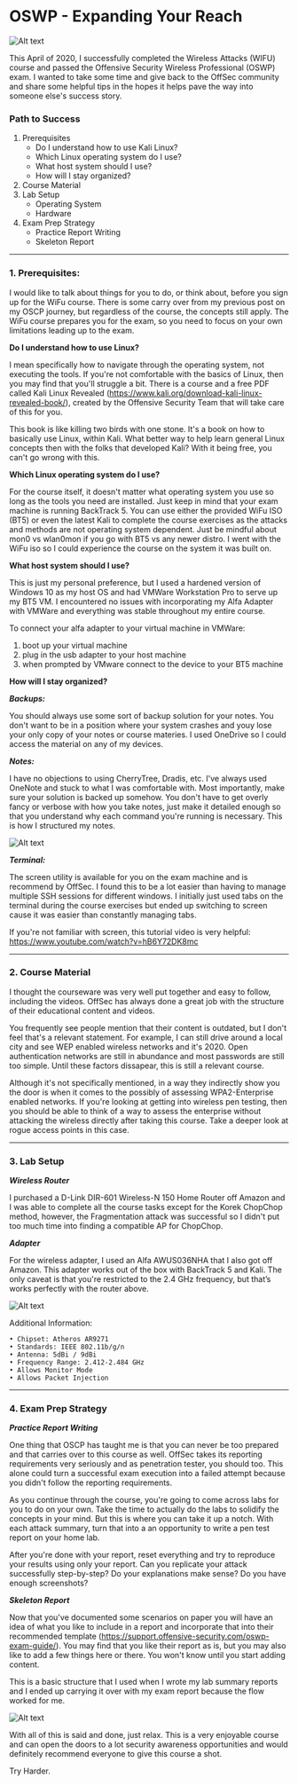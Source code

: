 # OSWP - Expanding Your Reach
![Alt text](https://github.com/gh0x0st/OSWP-Expanding-Your-Reach/blob/master/Screenshots/offsec-student-certified-emblem-rgb-oswp.png?raw=true "OSWP Logo")

This April of 2020, I successfully completed the Wireless Attacks (WIFU) course and passed the Offensive Security Wireless Professional (OSWP) exam. I wanted to take some time and give back to the OffSec community and share some helpful tips in the hopes it helps pave the way into someone else's success story. 

### Path to Success

1. Prerequisites
    * Do I understand how to use Kali Linux?
    * Which Linux operating system do I use?
    * What host system should I use?
    * How will I stay organized?
2. Course Material
3. Lab Setup
    * Operating System
    * Hardware
4. Exam Prep Strategy
    * Practice Report Writing
    * Skeleton Report

___

### 1. Prerequisites:

I would like to talk about things for you to do, or think about, before you sign up for the WiFu course. There is some carry over from my previous post on my OSCP journey, but regardless of the course, the concepts still apply. The WiFu course prepares you for the exam, so you need to focus on your own limitations leading up to the exam.

**Do I understand how to use Linux?**

I mean specifically how to navigate through the operating system, not executing the tools. If you're not comfortable with the basics of Linux, then you may find that you'll struggle a bit. There is a course and a free PDF called Kali Linux Revealed (https://www.kali.org/download-kali-linux-revealed-book/), created by the Offensive Security Team that will take care of this for you. 

This book is like killing two birds with one stone. It's a book on how to basically use Linux, within Kali. What better way to help learn general Linux concepts then with the folks that developed Kali? With it being free, you can't go wrong with this.

**Which Linux operating system do I use?**

For the course itself, it doesn't matter what operating system you use so long as the tools you need are installed. Just keep in mind that your exam machine is running BackTrack 5. You can use either the provided WiFu ISO (BT5) or even the latest Kali to complete the course exercises as the attacks and methods are not operating system dependent. Just be mindful about mon0 vs wlan0mon if you go with BT5 vs any newer distro. I went with the WiFu iso so I could experience the course on the system it was built on.

**What host system should I use?**

This is just my personal preference, but I used a hardened version of Windows 10 as my host OS and had VMWare Workstation Pro to serve up my BT5 VM. I encountered no issues with incorporating my Alfa Adapter with VMWare and everything was stable throughout my entire course. 

To connect your alfa adapter to your virtual machine in VMWare:
1. boot up your virtual machine
2. plug in the usb adapter to your host machine
3. when prompted by VMware connect to the device to your BT5 machine 

**How will I stay organized?**

**_Backups:_**

You should always use some sort of backup solution for your notes. You don't want to be in a position where your system crashes and youy lose your only copy of your notes or course materies. I used OneDrive so I could access the material on any of my devices.

**_Notes:_**

I have no objections to using CherryTree, Dradis, etc. I've always used OneNote and stuck to what I was comfortable with. Most importantly, make sure your solution is backed up somehow.  You don't have to get overly fancy or verbose with how you take notes, just make it detailed enough so that you understand why each command you're running is necessary. This is how I structured my notes.

![Alt text](https://github.com/gh0x0st/OSWP-Expanding-Your-Reach/blob/master/Screenshots/onenote.png?raw=true "OSWP Logo")

**_Terminal:_**

The screen utility is available for you on the exam machine and is recommend by OffSec. I found this to be a lot easier than having to manage multiple SSH sessions for different windows. I initially just used tabs on the terminal during the course exercises but ended up switching to screen cause it was easier than constantly managing tabs. 

If you're not familiar with screen, this tutorial video is very helpful: https://www.youtube.com/watch?v=hB6Y72DK8mc
___

### 2. Course Material

I thought the courseware was very well put together and easy to follow, including the videos. OffSec has always done a great job with the structure of their educational content and videos.

You frequently see people mention that their content is outdated, but I don't feel that's a relevant statement. For example, I can still drive around a local city and see WEP enabled wireless networks and it's 2020. Open authentication networks are still in abundance and most passwords are still too simple. Until these factors dissapear, this is still a relevant course.

Although it's not specifically mentioned, in a way they indirectly show you the door is when it comes to the possibly of assessing WPA2-Enterprise enabled networks. If you're looking at getting into wireless pen testing, then you should be able to think of a way to assess the enterprise without attacking the wireless directly after taking this course. Take a deeper look at rogue access points in this case. 
___

### 3. Lab Setup

**_Wireless Router_**

I purchased a D-Link DIR-601 Wireless-N 150 Home Router off Amazon and I was able to complete all the course tasks except for the Korek ChopChop method, however, the Fragmentation attack was successful so I didn't put too much time into finding a compatible AP for ChopChop. 

**_Adapter_**

For the wireless adapter, I used an Alfa AWUS036NHA that I also got off Amazon. This adapter works out of the box with BackTrack 5 and Kali. The only caveat is that you're restricted to the 2.4 GHz frequency, but that’s works perfectly with the router above.

![Alt text](https://github.com/gh0x0st/OSWP-Expanding-Your-Reach/blob/master/Screenshots/airmon-ng.png?raw=true "airmon-ng")

Additional Information:

	• Chipset: Atheros AR9271
	• Standards: IEEE 802.11b/g/n
	• Antenna: 5dBi / 9dBi
	• Frequency Range: 2.412-2.484 GHz 
	• Allows Monitor Mode
	• Allows Packet Injection
___

### 4. Exam Prep Strategy

**_Practice Report Writing_**

One thing that OSCP has taught me is that you can never be too prepared and that carries over to this course as well. OffSec takes its reporting requirements very seriously and as penetration tester, you should too. This alone could turn a successful exam execution into a failed attempt because you didn't follow the reporting requirements. 

As you continue through the course, you're going to come across labs for you to do on your own. Take the time to actually do the labs to solidify the concepts in your mind. But this is where you can take it up a notch. With each attack summary, turn that into a an opportunity to write a pen test report on your home lab.

After you're done with your report, reset everything and try to reproduce your results using only your report. Can you replicate your attack successfully step-by-step? Do your explanations make sense? Do you have enough screenshots?

**_Skeleton Report_**

Now that you've documented some scenarios on paper you will have an idea of what you like to include in a report and incorporate that into their recommended template (https://support.offensive-security.com/oswp-exam-guide/). You may find that you like their report as is, but you may also like to add a few things here or there. You won't know until you start adding content.

This is a basic structure that I used when I wrote my lab summary reports and I ended up carrying it over with my exam report because the flow worked for me.

![Alt text](https://github.com/gh0x0st/OSWP-Expanding-Your-Reach/blob/master/Screenshots/skeleton.png?raw=true "skeleton report")

With all of this is said and done, just relax. This is a very enjoyable course and can open the doors to a lot security awareness opportunities and would definitely recommend everyone to give this course a shot.

Try Harder.
